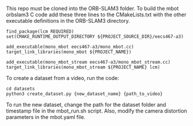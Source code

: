 This repo must be cloned into the ORB-SLAM3 folder.
To build the mbot orbslam3 C code add these three lines to the CMakeLists.txt with the
other executable definitions in the ORB-SLAM3 directory.

```
find_package(lcm REQUIRED)
set(CMAKE_RUNTIME_OUTPUT_DIRECTORY ${PROJECT_SOURCE_DIR}/eecs467-a3)

add_executable(mono_mbot eecs467-a3/mono_mbot.cc)
target_link_libraries(mono_mbot ${PROJECT_NAME})

add_executable(mono_mbot_stream eecs467-a3/mono_mbot_stream.cc)
target_link_libraries(mono_mbot_stream ${PROJECT_NAME} lcm)
```

To create a dataset from a video, run the code:

```
cd datasets
python3 create_dataset.py {new_dataset_name} {path_to_video}
```

To run the new dataset, change the path for the dataset folder and timestamp file in
the mbot_run.sh script. Also, modify the camera distortion parameters in the mbot.yaml
file.
